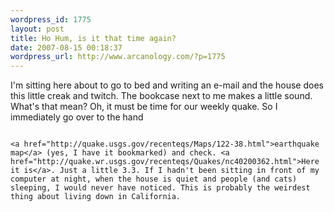 ```yaml
--- 
wordpress_id: 1775
layout: post
title: Ho Hum, is it that time again?
date: 2007-08-15 00:18:37
wordpress_url: http://www.arcanology.com/?p=1775
---
```

I'm sitting here about to go to bed and writing an e-mail and the house does this little creak and twitch. The bookcase next to me makes a little sound. What's that mean? Oh, it must be time for our weekly quake. So I immediately go over to the hand 
                                                                                                                                                                                                                                                                                                                                                                                                                                                                                                                                                                                                                                                                                                                                                                                                                                                                  
                                                                                                                                                                                                                                                                                                                                                                                                                                                                                                                                                                                                                                                                                                                                                                                                                                                                  <a href="http://quake.usgs.gov/recenteqs/Maps/122-38.html">earthquake map</a> (yes, I have it bookmarked) and check. <a href="http://quake.wr.usgs.gov/recenteqs/Quakes/nc40200362.html">Here it is</a>. Just a little 3.3. If I hadn't been sitting in front of my computer at night, when the house is quiet and people (and cats) sleeping, I would never have noticed. This is probably the weirdest thing about living down in California.